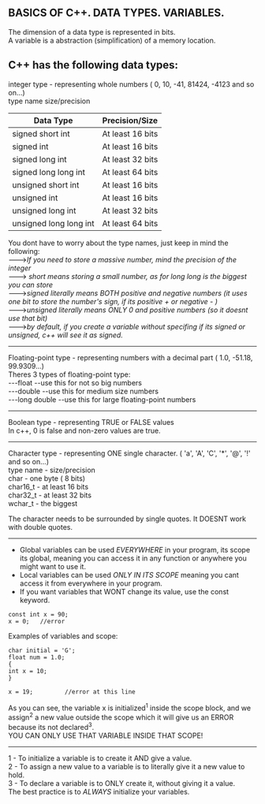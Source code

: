 BASICS OF C++. DATA TYPES. VARIABLES.
-------------------------------------------------------------------

The dimension of a data type is represented in bits.	  
A variable is a abstraction (simplification) of a memory location.

C++ has the following data types:
---
integer type - representing whole numbers ( 0, 10, -41, 81424, -4123 and so on...)	
type name            size/precision

| Data Type                      | Precision/Size          |
|---------------------------------|-------------------------|
| signed short int                | At least 16 bits        |
| signed int                      | At least 16 bits        |
| signed long int                 | At least 32 bits        |
| signed long long int            | At least 64 bits        |
| unsigned short int              | At least 16 bits        |
| unsigned int                    | At least 16 bits        |
| unsigned long int               | At least 32 bits        |
| unsigned long long int          | At least 64 bits        |
  

You dont have to worry about the type names, just keep in mind the following:	  
--->*If you need to store a massive number, mind the precision of the integer* 	  
---> *short means storing a small number, as for long long is the biggest you can store*		   
--->*signed literally means BOTH positive and negative numbers (it uses one bit to store the number's sign, if its positive + or negative -  )*		  
 --->*unsigned literally means ONLY 0 and positive numbers (so it doesnt use that bit)*	  
--->*by default, if you create a variable without specifing if its signed or unsigned, c++ will see it as signed.* 

---
	
Floating-point type - representing numbers with a decimal part ( 1.0, -51.18, 99.9309...)	  
Theres 3 types of floating-point type:	  
---float		--use this for not so big numbers	  
---double   --use this for medium size numbers	  
---long double    --use this for large floating-point numbers  

---

Boolean type - representing TRUE or FALSE values	  
In c++, 0 is false and non-zero values are true.	  	

---

Character type - representing ONE single character. ( 'a', 'A', 'C', '*', '@', '!' and so on...) 		    
type name - size/precision	  
char - one byte ( 8 bits)	  
char16_t - at least 16 bits	  
char32_t -  at least 32 bits	  
wchar_t - the biggest 	  

The character needs to be surrounded by single quotes. It DOESNT work with double quotes.  

---

* Global variables can be used *EVERYWHERE* in your program, its scope its global, meaning you can access it in any function or anywhere you might want to use it.  
* Local variables can be used *ONLY IN ITS SCOPE* meaning you cant access it from everywhere in your program.
* If you want variables that WONT change its value, use the const keyword.
```
const int x = 90;	  
x = 0;   //error  
```

Examples of variables and scope:	

  ```
char initial = 'G';  		
float num = 1.0;  	
{	  
int x = 10;		  
}		  

x = 19; 	    //error at this line  
```

As you can see, the variable x is initialized<sup>1</sup> inside the scope block, and we assign<sup>2</sup> a new value outside the scope which it will give us an ERROR because its not declared<sup>3</sup>.   
YOU CAN ONLY USE THAT VARIABLE INSIDE THAT SCOPE!	

---

1 -  To initialize a variable is to create it AND give a value.		  
2 -  To assign a new value to a variable is to literally give it a new value to hold.		  
3 - To declare a variable is to ONLY create it, without giving it a value.	  
The best practice is to *ALWAYS* initialize your variables. 		  
